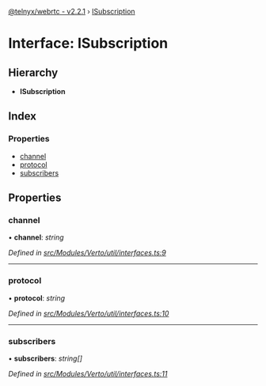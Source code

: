 [@telnyx/webrtc - v2.2.1](../README.md) › [ISubscription](isubscription.md)

# Interface: ISubscription

## Hierarchy

* **ISubscription**

## Index

### Properties

* [channel](isubscription.md#channel)
* [protocol](isubscription.md#protocol)
* [subscribers](isubscription.md#subscribers)

## Properties

###  channel

• **channel**: *string*

*Defined in [src/Modules/Verto/util/interfaces.ts:9](https://github.com/team-telnyx/webrtc/blob/1cfde20/packages/js/src/Modules/Verto/util/interfaces.ts#L9)*

___

###  protocol

• **protocol**: *string*

*Defined in [src/Modules/Verto/util/interfaces.ts:10](https://github.com/team-telnyx/webrtc/blob/1cfde20/packages/js/src/Modules/Verto/util/interfaces.ts#L10)*

___

###  subscribers

• **subscribers**: *string[]*

*Defined in [src/Modules/Verto/util/interfaces.ts:11](https://github.com/team-telnyx/webrtc/blob/1cfde20/packages/js/src/Modules/Verto/util/interfaces.ts#L11)*
